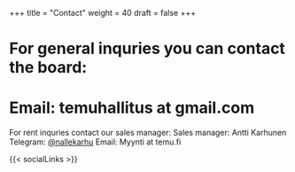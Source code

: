 +++
title = "Contact"
weight = 40
draft = false
+++

# For general inquries you can contact the board:

# Email: temuhallitus at gmail.com

For rent inquries contact our sales manager:
Sales manager: Antti Karhunen
Telegram: [@nallekarhu](https://t.me/nallekarhu)
Email: Myynti at temu.fi

{{< socialLinks >}}
